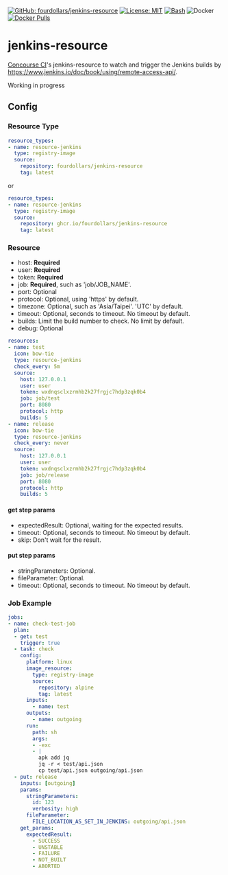  [![GitHub: fourdollars/jenkins-resource](https://img.shields.io/badge/GitHub-fourdollars%2Fjenkins%E2%80%90resource-lightgray.svg)](https://github.com/fourdollars/jenkins-resource/) [![License: MIT](https://img.shields.io/badge/License-MIT-blue.svg)](https://opensource.org/licenses/MIT) [![Bash](https://img.shields.io/badge/Language-Bash-red.svg)](https://www.gnu.org/software/bash/) ![Docker](https://github.com/fourdollars/jenkins-resource/workflows/Docker/badge.svg) [![Docker Pulls](https://img.shields.io/docker/pulls/fourdollars/jenkins-resource.svg)](https://hub.docker.com/r/fourdollars/jenkins-resource/)
# jenkins-resource
[Concourse CI](https://concourse-ci.org/)'s jenkins-resource to watch and trigger the Jenkins builds by https://www.jenkins.io/doc/book/using/remote-access-api/.

Working in progress

## Config 

### Resource Type

```yaml
resource_types:
- name: resource-jenkins
  type: registry-image
  source:
    repository: fourdollars/jenkins-resource
    tag: latest
```

or

```yaml
resource_types:
- name: resource-jenkins
  type: registry-image
  source:
    repository: ghcr.io/fourdollars/jenkins-resource
    tag: latest
```

### Resource

* host: **Required**
* user: **Required**
* token: **Required**
* job: **Required**, such as 'job/JOB_NAME'.
* port: Optional
* protocol: Optional, using 'https' by default.
* timezone: Optional, such as 'Asia/Taipei'. 'UTC' by default.
* timeout: Optional, seconds to timeout. No timeout by default.
* builds: Limit the build number to check. No limit by default.
* debug: Optional

```yaml
resources:
- name: test
  icon: bow-tie
  type: resource-jenkins
  check_every: 5m
  source:
    host: 127.0.0.1
    user: user
    token: wxdnqsclxzrmhb2k27frgjc7hdp3zqk0b4
    job: job/test
    port: 8080
    protocol: http
    builds: 5
- name: release
  icon: bow-tie
  type: resource-jenkins
  check_every: never
  source:
    host: 127.0.0.1
    user: user
    token: wxdnqsclxzrmhb2k27frgjc7hdp3zqk0b4
    job: job/release
    port: 8080
    protocol: http
    builds: 5
```

#### get step params

 * expectedResult: Optional, waiting for the expected results.
 * timeout: Optional, seconds to timeout. No timeout by default.
 * skip: Don't wait for the result.

#### put step params

 * stringParameters: Optional.
 * fileParameter: Optional.
 * timeout: Optional, seconds to timeout. No timeout by default.

### Job Example

```yaml
jobs:
- name: check-test-job
  plan:
  - get: test
    trigger: true
  - task: check
    config:
      platform: linux
      image_resource:
        type: registry-image
        source:
          repository: alpine
          tag: latest
      inputs:
        - name: test
      outputs:
        - name: outgoing
      run:
        path: sh
        args:
        - -exc
        - |
          apk add jq
          jq -r < test/api.json
          cp test/api.json outgoing/api.json
  - put: release
    inputs: [outgoing]
    params:
      stringParameters:
        id: 123
        verbosity: high 
      fileParameter:
        FILE_LOCATION_AS_SET_IN_JENKINS: outgoing/api.json
    get_params:
      expectedResult:
        - SUCCESS
        - UNSTABLE
        - FAILURE
        - NOT_BUILT
        - ABORTED
```
